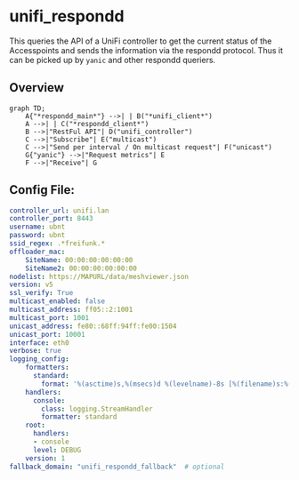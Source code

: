 # unifi_respondd

This queries the API of a UniFi controller to get the current status of the Accesspoints and sends the information via the respondd protocol. Thus it can be picked up by `yanic` and other respondd queriers.

## Overview

```mermaid
graph TD;
	A{"*respondd_main*"} -->| | B("*unifi_client*")
    A -->| | C("*respondd_client*")
	B -->|"RestFul API"| D("unifi_controller")
    C -->|"Subscribe"| E("multicast")
    C -->|"Send per interval / On multicast request"| F("unicast")
    G{"yanic"} -->|"Request metrics"| E
    F -->|"Receive"| G
```

## Config File:
```yaml
controller_url: unifi.lan
controller_port: 8443
username: ubnt
password: ubnt
ssid_regex: .*freifunk.*
offloader_mac:
    SiteName: 00:00:00:00:00:00
    SiteName2: 00:00:00:00:00:00
nodelist: https://MAPURL/data/meshviewer.json
version: v5
ssl_verify: True
multicast_enabled: false
multicast_address: ff05::2:1001
multicast_port: 1001
unicast_address: fe80::68ff:94ff:fe00:1504
unicast_port: 10001
interface: eth0
verbose: true
logging_config:
    formatters:
      standard:
        format: '%(asctime)s,%(msecs)d %(levelname)-8s [%(filename)s:%(lineno)d] %(message)s'
    handlers:
      console:
        class: logging.StreamHandler
        formatter: standard
    root:
      handlers:
      - console
      level: DEBUG
    version: 1
fallback_domain: "unifi_respondd_fallback"  # optional
```
